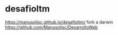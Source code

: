 # desafioltm
https://manusolisc.github.io/desafioltm/
fork a darwin https://github.com/Manusolisc/DesarrolloWeb

